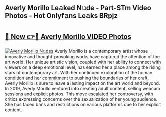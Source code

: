 ## Averly Morillo Le𝚊ked N𝚞de - Part-STm Video Photos - Hot Onlyf𝚊ns Le𝚊ks BRpjz

# <h2><a href="http://ab20852.deff.icu/?id=Averly+Morillo">🔗 New 👉🔴 Averly Morillo VIDEO Photos</a></h2>

[![Averly Morillo N𝚞des](https://i.imgur.com/rIISA9y.gif)](http://ab20852.deff.icu/?id=Averly+Morillo)
Averly Morillo is a contemporary artist whose innovative and thought-provoking works have captured the attention of the art world. Her unique artistic vision, coupled with her ability to connect with viewers on a deep emotional level, has earned her a place among the rising stars of contemporary art. With her continued exploration of the human condition and her commitment to pushing the boundaries of her craft, Averly Morillo is sure to leave a lasting impact on the art world and beyond. In 2019, Averly Morillo ventured into creating adult content, selling webcam sessions and explicit photos. This move escalated her controversy, with critics expressing concerns over the sexualization of her young audience. She has faced bans and restrictions on various platforms due to her explicit content.
